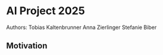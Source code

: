 # AI Project 2025  

Authors:  Tobias Kaltenbrunner
          Anna Zierlinger
          Stefanie Biber

## Motivation